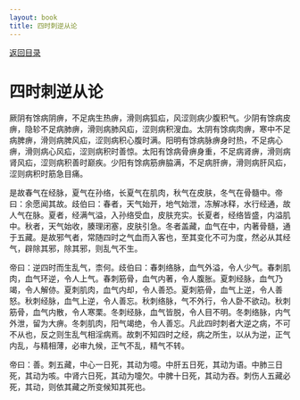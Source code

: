 ```yaml
---
layout: book
title: 四时刺逆从论
---
```


[返回目录](./)

# 四时刺逆从论

厥阴有馀病阴痹，不足病生热痹，滑则病狐疝，风涩则病少腹积气。少阴有馀病皮痹，隐轸不足病肺痹，滑则病肺风疝，涩则病积溲血。太阴有馀病肉痹，寒中不足病脾痹，滑则病脾风疝，涩则病积心腹时满。阳明有馀病脉痹身时热，不足病心痹，滑则病心风疝，涩则病积时善惊。太阳有馀病骨痹身重，不足病肾痹，滑则病肾风疝，涩则病积善时巅疾。少阳有馀病筋痹脇满，不足病肝痹，滑则病肝风疝，涩则病积时筋急目痛。

是故春气在经脉，夏气在孙络，长夏气在肌肉，秋气在皮肤，冬气在骨髓中。帝曰：余愿闻其故。歧伯曰：春者，天气始开，地气始泄，冻解冰释，水行经通，故人气在脉。夏者，经满气溢，入孙络受血，皮肤充实。长夏者，经络皆盛，内溢肌中。秋者，天气始收，腠理闭塞，皮肤引急。冬者盖藏，血气在中，内著骨髓，通于五藏。是故邪气者，常随四时之气血而入客也，至其变化不可为度，然必从其经气，辟除其邪，除其邪，则乱气不生。

帝曰：逆四时而生乱气，柰何。歧伯曰：春刺络脉，血气外溢，令人少气。春刺肌肉，血气环逆，令人上气。春刺筋骨，血气内著，令人腹胀。夏刺经脉，血气乃竭，令人解㑊。夏刺肌肉，血气内却，令人善恐。夏刺筋骨，血气上逆，令人善怒。秋刺经脉，血气上逆，令人善忘。秋刺络脉，气不外行，令人卧不欲动。秋刺筋骨，血气内散，令人寒栗。冬刺经脉，血气皆脱，令人目不明。冬刺络脉，内气外泄，留为大痹。冬刺肌肉，阳气竭绝，令人善忘。凡此四时刺者大逆之病，不可不从也，反之则生乱气相淫病焉。故刺不知四时之经，病之所生，以从为逆，正气内乱，与精相薄，必审九候，正气不乱，精气不转。

帝曰：善。刺五藏，中心一日死，其动为噫。中肝五日死，其动为语。中肺三日死，其动为咳。中肾六日死，其动为嚏欠。中脾十日死，其动为吞。刺伤人五藏必死，其动，则依其藏之所变候知其死也。


